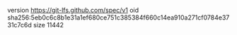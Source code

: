 version https://git-lfs.github.com/spec/v1
oid sha256:5eb0c6c8b1e31a1ef680ce751c385384f660c14ea910a271cf0784e3731c7c6d
size 11442
